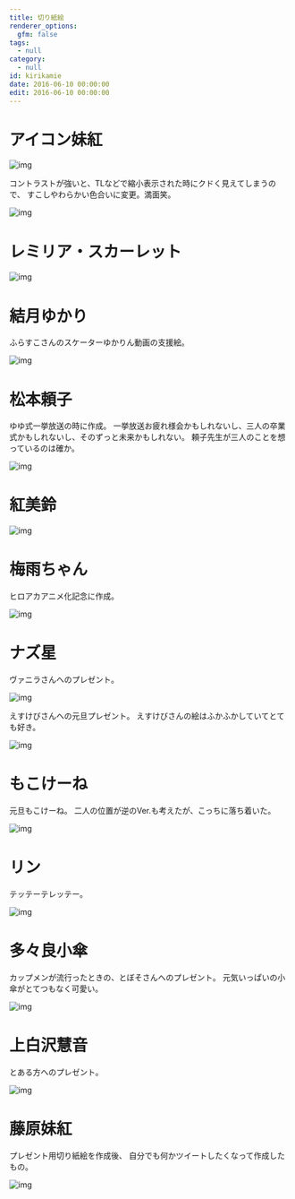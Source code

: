 ```yaml
---
title: 切り紙絵
renderer_options:
  gfm: false
tags:
  - null
category:
  - null
id: kirikamie
date: 2016-06-10 00:00:00
edit: 2016-06-10 00:00:00
---
```


# アイコン妹紅

![img](/uncategorized/kirikamie/mokomenmi.000.png)

コントラストが強いと、TLなどで縮小表示された時にクドく見えてしまうので、
すこしやわらかい色合いに変更。満面笑。

![img](/uncategorized/kirikamie/mokomenmi.001.png)

# レミリア・スカーレット

![img](/uncategorized/kirikamie/remy.png)

# 結月ゆかり

ふらすこさんのスケーターゆかりん動画の支援絵。

![img](/uncategorized/kirikamie/yukari.png)

# 松本頼子

ゆゆ式一挙放送の時に作成。
一挙放送お疲れ様会かもしれないし、三人の卒業式かもしれないし、そのずっと未来かもしれない。
頼子先生が三人のことを想っているのは確か。

![img](/uncategorized/kirikamie/yuyushiki.jpg)

# 紅美鈴

![img](/uncategorized/kirikamie/meirin.png)

# 梅雨ちゃん

ヒロアカアニメ化記念に作成。

![img](/uncategorized/kirikamie/tsuyu-chan.jpg)

# ナズ星

ヴァニラさんへのプレゼント。

![img](/uncategorized/kirikamie/nazusyou.000.png)

えすけびさんへの元旦プレゼント。
えすけびさんの絵はふかふかしていてとても好き。

![img](/uncategorized/kirikamie/nazusyo.001.png)

# もこけーね

元旦もこけーね。
二人の位置が逆のVer.も考えたが、こっちに落ち着いた。

![img](/uncategorized/kirikamie/mokokene.png)

# リン

テッテーテレッテー。

![img](/uncategorized/kirikamie/tettey.256.gif)

# 多々良小傘

カップメンが流行ったときの、とぼそさんへのプレゼント。
元気いっぱいの小傘がとてつもなく可愛い。

![img](/uncategorized/kirikamie/kogasa.png)

# 上白沢慧音

とある方へのプレゼント。

![img](/uncategorized/kirikamie/kene.jpg)

# 藤原妹紅

プレゼント用切り紙絵を作成後、
自分でも何かツイートしたくなって作成したもの。

![img](/uncategorized/kirikamie/moko_paswg.jpg)






